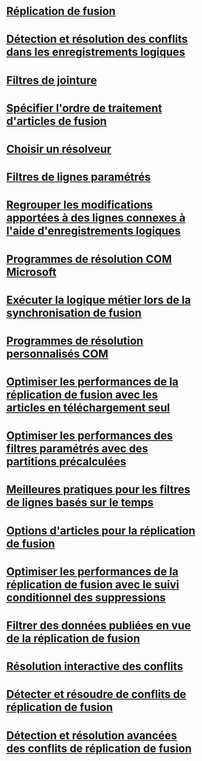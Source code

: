 # [Réplication de fusion](merge-replication.md)
# [Détection et résolution des conflits dans les enregistrements logiques](detecting-and-resolving-conflicts-in-logical-records.md)
# [Filtres de jointure](join-filters.md)
# [Spécifier l'ordre de traitement d'articles de fusion](specify-the-processing-order-of-merge-articles.md)
# [Choisir un résolveur](choose-a-resolver.md)
# [Filtres de lignes paramétrés](parameterized-row-filters.md)
# [Regrouper les modifications apportées à des lignes connexes à l'aide d'enregistrements logiques](group-changes-to-related-rows-with-logical-records.md)
# [Programmes de résolution COM Microsoft](microsoft-com-based-resolvers.md)
# [Exécuter la logique métier lors de la synchronisation de fusion](execute-business-logic-during-merge-synchronization.md)
# [Programmes de résolution personnalisés COM](com-based-custom-resolvers.md)
# [Optimiser les performances de la réplication de fusion avec les articles en téléchargement seul](optimize-merge-replication-performance-with-download-only-articles.md)
# [Optimiser les performances des filtres paramétrés avec des partitions précalculées](optimize-parameterized-filter-performance-with-precomputed-partitions.md)
# [Meilleures pratiques pour les filtres de lignes basés sur le temps](best-practices-for-time-based-row-filters.md)
# [Options d'articles pour la réplication de fusion](article-options-for-merge-replication.md)
# [Optimiser les performances de la réplication de fusion avec le suivi conditionnel des suppressions](optimize-merge-replication-performance-with-conditional-delete-tracking.md)
# [Filtrer des données publiées en vue de la réplication de fusion](filter-published-data-for-merge-replication.md)
# [Résolution interactive des conflits](interactive-conflict-resolution.md)
# [Détecter et résoudre de conflits de réplication de fusion](detect-and-resolve-merge-replication-conflicts.md)
# [Détection et résolution avancées des conflits de réplication de fusion](advanced-merge-replication-conflict-detection-and-resolution.md)
